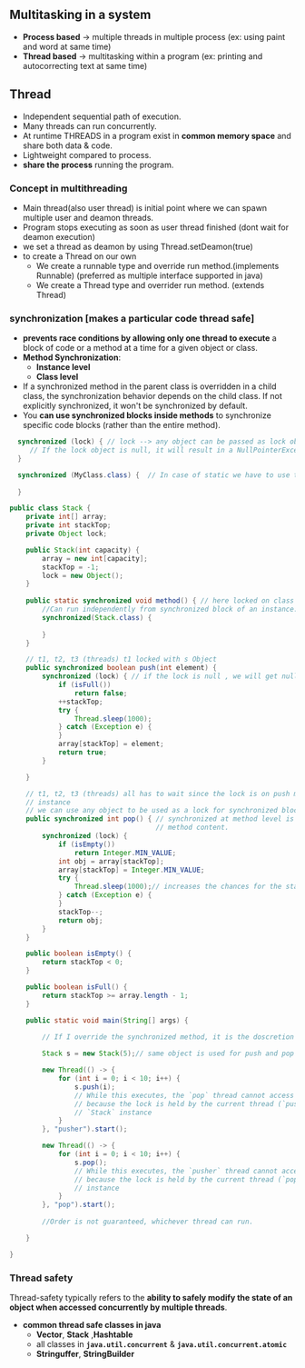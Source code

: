 ## **Multitasking in a system**
* **Process based** -> multiple threads in multiple process (ex: using paint and word at same time)
* **Thread based** -> multitasking within a program (ex: printing and autocorrecting text at same time)
  
## **Thread**
* Independent sequential path of execution.
* Many threads can run concurrently.
* At runtime THREADS in a program exist in **common memory space** and share both data & code.
* Lightweight compared to process.
* **share the process** running the program.
  
### **Concept in multithreading**
* Main thread(also user thread) is initial point where we can spawn multiple user and deamon threads.
* Program stops executing as soon as user thread finished (dont wait for deamon execution)
* we set a thread as deamon by using Thread.setDeamon(true)
* to create a Thread on our own
  * We create a runnable type and override run method.(implements Runnable) (preferred as multiple interface supported in java)
  * We create a Thread type and overrider run method. (extends Thread)
    
### **synchronization** [makes a particular code thread safe]

* **prevents race conditions by allowing only one thread to execute** a block of code or a method at a time for a given object or class.
* **Method Synchronization**:
  * **Instance level** 
  * **Class level**
* If a synchronized method in the parent class is overridden in a child class, the synchronization behavior depends on the child class. If not explicitly synchronized, it won't be synchronized by default.
* You **can use synchronized blocks inside methods** to synchronize specific code blocks (rather than the entire method).
```java
  synchronized (lock) { // lock --> any object can be passed as lock object, usually the instance that is calling this method
     // If the lock object is null, it will result in a NullPointerException.
  }

  synchronized (MyClass.class) {  // In case of static we have to use the class in the synchronized block
     
  }
```
```java
public class Stack {
	private int[] array;
	private int stackTop;
	private Object lock;

	public Stack(int capacity) {
		array = new int[capacity];
		stackTop = -1;
		lock = new Object();
	}
	
	public static synchronized void method() { // here locked on class level.
		//Can run independently from synchronized block of an instance.
		synchronized(Stack.class) {
			
		}
	}

	// t1, t2, t3 (threads) t1 locked with s Object
	public synchronized boolean push(int element) {
		synchronized (lock) { // if the lock is null , we will get null pointer exception.
			if (isFull())
				return false;
			++stackTop;
			try {
				Thread.sleep(1000);
			} catch (Exception e) {
			}
			array[stackTop] = element;
			return true;
		}

	}

	// t1, t2, t3 (threads) all has to wait since the lock is on push method by same
	// instance
	// we can use any object to be used as a lock for synchronized block.
	public synchronized int pop() { // synchronized at method level is like using synchronized(this) {} for whole
									// method content.
		synchronized (lock) {
			if (isEmpty())
				return Integer.MIN_VALUE;
			int obj = array[stackTop];
			array[stackTop] = Integer.MIN_VALUE;
			try {
				Thread.sleep(1000);// increases the chances for the state of the stack being corrupted by other thread
			} catch (Exception e) {
			}
			stackTop--;
			return obj;
		}
	}

	public boolean isEmpty() {
		return stackTop < 0;
	}

	public boolean isFull() {
		return stackTop >= array.length - 1;
	}

	public static void main(String[] args) {
		
		// If I override the synchronized method, it is the doscretion of the developer to make it synchronized also.

		Stack s = new Stack(5);// same object is used for push and pop by two different threads

		new Thread(() -> {
			for (int i = 0; i < 10; i++) {
				s.push(i);
				// While this executes, the `pop` thread cannot access the `pop` method
				// because the lock is held by the current thread (`pusher`) on the shared
				// `Stack` instance
			}
		}, "pusher").start();

		new Thread(() -> {
			for (int i = 0; i < 10; i++) {
				s.pop();
				// While this executes, the `pusher` thread cannot access the `push` method
				// because the lock is held by the current thread (`pop`) on the shared `Stack`
				// instance
			}
		}, "pop").start();
		
		//Order is not guaranteed, whichever thread can run.

	}

}
```

### **Thread safety**

Thread-safety typically refers to the **ability to safely modify the state of an object when accessed concurrently by multiple threads**.

* **common thread safe classes in java**
     * **Vector**, **Stack** ,**Hashtable**
     * all classes in **`java.util.concurrent`** & **`java.util.concurrent.atomic`**
     * **Stringuffer**, **StringBuilder**
